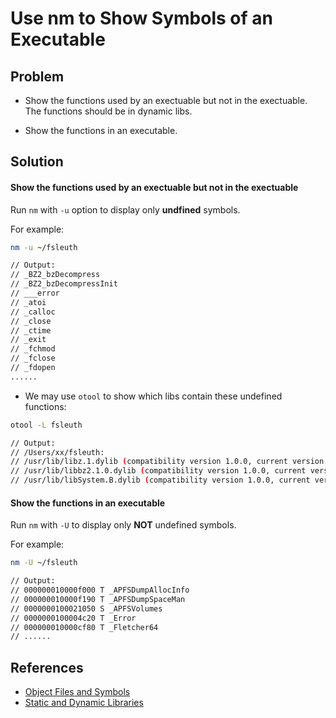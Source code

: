 # Use nm to Show Symbols of an Executable

## Problem
* Show the functions used by an exectuable but not in the exectuable.
  The functions should be in dynamic libs.

* Show the functions in an executable.

## Solution

#### Show the functions used by an exectuable but not in the exectuable 
Run `nm` with `-u` option to display only **undfined** symbols.

For example:
 
```bash
nm -u ~/fsleuth

// Output:
// _BZ2_bzDecompress
// _BZ2_bzDecompressInit
// ___error
// _atoi
// _calloc
// _close
// _ctime
// _exit
// _fchmod
// _fclose
// _fdopen
......
```

* We may use `otool` to show which libs contain these undefined functions:

```bash
otool -L fsleuth

// Output:
// /Users/xx/fsleuth:
// /usr/lib/libz.1.dylib (compatibility version 1.0.0, current version 1.2.11)
// /usr/lib/libbz2.1.0.dylib (compatibility version 1.0.0, current version 1.0.5)
// /usr/lib/libSystem.B.dylib (compatibility version 1.0.0, current version 1252.200.5)
```

#### Show the functions in an executable
Run `nm` with `-U` to display only **NOT** undefined symbols.

For example:

```bash
nm -U ~/fsleuth

// Output:
// 000000010000f000 T _APFSDumpAllocInfo
// 000000010000f190 T _APFSDumpSpaceMan
// 0000000100021050 S _APFSVolumes
// 0000000100004c20 T _Error
// 000000010000cf80 T _Fletcher64
// ......
```

## References
* [Object Files and Symbols](http://nickdesaulniers.github.io/blog/2016/08/13/object-files-and-symbols/)
* [Static and Dynamic Libraries](http://nickdesaulniers.github.io/blog/2016/11/20/static-and-dynamic-libraries/)
